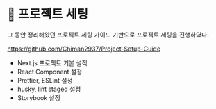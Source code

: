 # 📝 프로젝트 세팅

그 동안 정리해왔던 프로젝트 세팅 가이드 기반으로 프로젝트 세팅을 진행하였다.

https://github.com/Chiman2937/Project-Setup-Guide

- Next.js 프로젝트 기본 설적
- React Component 설정
- Prettier, ESLint 설정
- husky, lint staged 설정
- Storybook 설정
